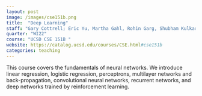 ```yaml
---
layout: post
image: /images/cse151b.png
title:  "Deep Learning"
staff: "Gary Cottrell; Eric Yu, Martha Gahl, Rohin Garg, Shubham Kulkarni, Weitang Liu, <strong>Zirui Wang</strong>"
quarter: "WI22"
course: "UCSD CSE 151B "
website: https://catalog.ucsd.edu/courses/CSE.html#cse151b
categories: teaching
---
```

This course covers the fundamentals of neural networks. We introduce linear regression, logistic regression, perceptrons, multilayer networks and back-propagation, convolutional neural networks, recurrent networks, and deep networks trained by reinforcement learning.
